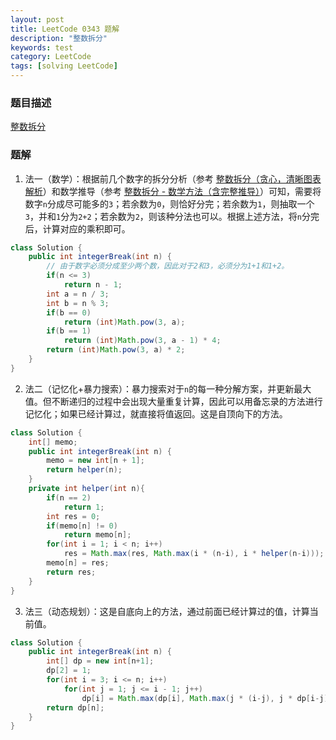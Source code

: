 ```yaml
---
layout: post
title: LeetCode 0343 题解
description: "整数拆分"
keywords: test
category: LeetCode
tags: [solving LeetCode]
---
```


### 题目描述
[整数拆分](https://leetcode-cn.com/problems/integer-break/)

### 题解
1. 法一（数学）：根据前几个数字的拆分分析（参考 [整数拆分（贪心，清晰图表解析](https://leetcode-cn.com/problems/integer-break/solution/343-zheng-shu-chai-fen-tan-xin-by-jyd/)）和数学推导（参考 [整数拆分 - 数学方法（含完整推导）](https://leetcode-cn.com/problems/integer-break/solution/zheng-shu-chai-fen-shu-xue-fang-fa-han-wan-zheng-t/)）可知，需要将数字`n`分成尽可能多的`3`；若余数为`0`，则恰好分完；若余数为`1`，则抽取一个`3`，并和`1`分为`2+2`；若余数为`2`，则该种分法也可以。根据上述方法，将`n`分完后，计算对应的乘积即可。
```java
class Solution {
    public int integerBreak(int n) {
        // 由于数字必须分成至少两个数，因此对于2和3，必须分为1+1和1+2。
        if(n <= 3)
            return n - 1;
        int a = n / 3;
        int b = n % 3;
        if(b == 0)
            return (int)Math.pow(3, a);
        if(b == 1)
            return (int)Math.pow(3, a - 1) * 4;
        return (int)Math.pow(3, a) * 2;
    }
}
```
2. 法二（记忆化+暴力搜索）：暴力搜索对于`n`的每一种分解方案，并更新最大值。但不断递归的过程中会出现大量重复计算，因此可以用备忘录的方法进行记忆化；如果已经计算过，就直接将值返回。这是自顶向下的方法。
```java
class Solution {
    int[] memo;
    public int integerBreak(int n) {
        memo = new int[n + 1];
        return helper(n);
    }
    private int helper(int n){
        if(n == 2)
            return 1;
        int res = 0;
        if(memo[n] != 0)
            return memo[n];
        for(int i = 1; i < n; i++)
            res = Math.max(res, Math.max(i * (n-i), i * helper(n-i)));
        memo[n] = res;
        return res;
    }
}
```
3. 法三（动态规划）：这是自底向上的方法，通过前面已经计算过的值，计算当前值。
```java
class Solution {
    public int integerBreak(int n) {
        int[] dp = new int[n+1];
        dp[2] = 1;
        for(int i = 3; i <= n; i++)
            for(int j = 1; j <= i - 1; j++)
                dp[i] = Math.max(dp[i], Math.max(j * (i-j), j * dp[i-j]));
        return dp[n];
    }
}
```
